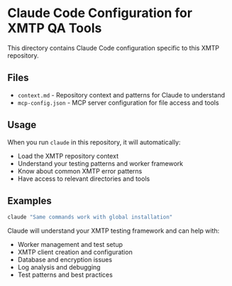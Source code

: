# Claude Code Configuration for XMTP QA Tools

This directory contains Claude Code configuration specific to this XMTP repository.

## Files

- `context.md` - Repository context and patterns for Claude to understand
- `mcp-config.json` - MCP server configuration for file access and tools

## Usage

When you run `claude` in this repository, it will automatically:

- Load the XMTP repository context
- Understand your testing patterns and worker framework
- Know about common XMTP error patterns
- Have access to relevant directories and tools

## Examples

```bash
claude "Same commands work with global installation"
```

Claude will understand your XMTP testing framework and can help with:

- Worker management and test setup
- XMTP client creation and configuration
- Database and encryption issues
- Log analysis and debugging
- Test patterns and best practices
